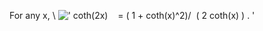 For any x, \\
![' coth(2x)    = ( 1 + coth(x)\^2)/  ( 2 coth(x) ) . '](../dictionary/equation_images/3821.1..png)

